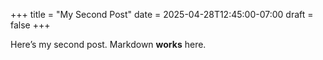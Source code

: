 
+++
title = "My Second Post"
date  = 2025-04-28T12:45:00-07:00
draft = false
+++

Here’s my second post. Markdown **works** here.

